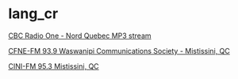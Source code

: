 # lang_cr

[CBC Radio One - Nord Quebec MP3 stream](https://playerservices.streamtheworld.com/pls/CBMPFM_CBC.pls?n=7b4e153ab0552ed103c8)

[CFNE-FM 93.9 Waswanipi Communications Society - Mistissini, QC](http://jbccs.streamon.fm:8000/JBCCS-24k.aac?n=92234bbd555cd22b7d48)

[CINI-FM 95.3 Mistissini, QC](https://ais-sa1.streamon.fm/7091_32k.aac/playlist.m3u8?n=1d76670a3b27f093d454)

